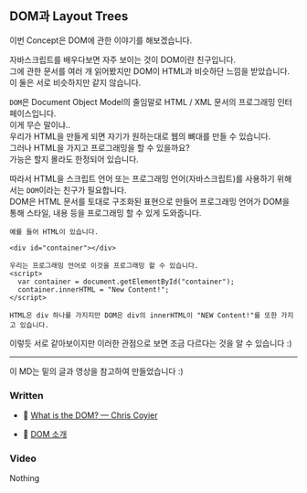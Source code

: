 ## DOM과 Layout Trees

이번 Concept은 DOM에 관한 이야기를 해보겠습니다.<br>

자바스크립트를 배우다보면 자주 보이는 것이 DOM이란 친구입니다.<br>
그에 관한 문서를 여러 개 읽어봤지만 DOM이 HTML과 비슷하단 느낌을 받았습니다.<br>
이 둘은 서로 비슷하지만 같지 않습니다.<br>

`DOM`은 Document Object Model의 줄임말로 HTML / XML 문서의 프로그래밍 인터페이스입니다.<br>
이게 무슨 말이냐..<br>
우리가 HTML을 만들게 되면 자기가 원하는대로 웹의 뼈대를 만들 수 있습니다.<br>
그러나 HTML을 가지고 프로그래밍을 할 수 있을까요?<br>
가능은 할지 몰라도 한정되어 있습니다.<br>

따라서 HTML을 스크립트 언어 또는 프로그래밍 언어(자바스크립트)를 사용하기 위해서는 `DOM`이라는 친구가 필요합니다.<br>
DOM은 HTML 문서를 토대로 구조화된 표현으로 만들어 프로그래밍 언어가 DOM을 통해 스타일, 내용 등을 프로그래밍 할 수 있게 도와줍니다.<br>

```
예를 들어 HTML이 있습니다.

<div id="container"></div>

우리는 프로그래밍 언어로 이것을 프로그래밍 할 수 있습니다.
<script>
  var container = document.getElementById("container");
  container.innerHTML = "New Content!";
</script>

HTML은 div 하나를 가지지만 DOM은 div의 innerHTML이 "NEW Content!"를 또한 가지고 있습니다.
```

이렇듯 서로 같아보이지만 이러한 관점으로 보면 조금 다르다는 것을 알 수 있습니다 :)<br>

---

이 MD는 밑의 글과 영상을 참고하여 만들었습니다 :)

### Written

- 📜 [What is the DOM? — Chris Coyier](https://css-tricks.com/dom/)

- 📜 [DOM 소개](https://developer.mozilla.org/ko/docs/Web/API/Document_Object_Model/%EC%86%8C%EA%B0%9C)

### Video

Nothing
